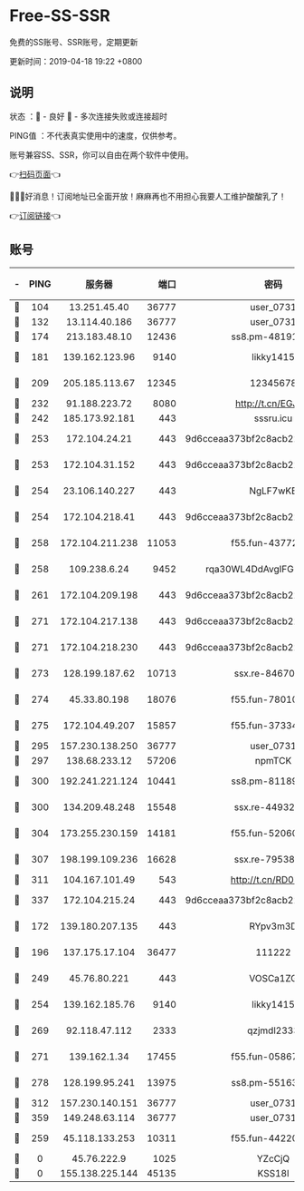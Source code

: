 # Free-SS-SSR

免费的SS账号、SSR账号，定期更新

更新时间：2019-04-18 19:22 +0800

## 说明

状态     ：🙂 - 良好 🙁 - 多次连接失败或连接超时

PING值   ：不代表真实使用中的速度，仅供参考。

账号兼容SS、SSR，你可以自由在两个软件中使用。

👉[扫码页面](https://liesauer.github.io/Free-SS-SSR/)👈

🎉🎉🎉好消息！订阅地址已全面开放！麻麻再也不用担心我要人工维护酸酸乳了！

👉[订阅链接](https://www.liesauer.net/yogurt/subscribe?ACCESS_TOKEN=DAYxR3mMaZAsaqUb)👈

## 账号

|-|PING|服务器|端口|密码|加密方式|区域|
|:----:|:----:|:-----:|-----:|:----:|:----:|:----:|
|🙂|104|13.251.45.40|36777|user_0731|chacha20|SG|
|🙂|132|13.114.40.186|36777|user_0731|chacha20|JP|
|🙂|174|213.183.48.10|12436|ss8.pm-48191124|rc4-md5|RU|
|🙂|181|139.162.123.96|9140|likky1415|aes-256-cfb|JP|
|🙂|209|205.185.113.67|12345|12345678|aes-256-cfb|US|
|🙂|232|91.188.223.72|8080|http://t.cn/EGJIyrl|rc4-md5|RU|
|🙂|242|185.173.92.181|443|sssru.icu|rc4-md5|RU|
|🙂|253|172.104.24.21|443|9d6cceaa373bf2c8acb22e60b6a58be6|aes-256-cfb|US|
|🙂|253|172.104.31.152|443|9d6cceaa373bf2c8acb22e60b6a58be6|aes-256-cfb|US|
|🙂|254|23.106.140.227|443|NgLF7wKB|aes-256-cfb|US|
|🙂|254|172.104.218.41|443|9d6cceaa373bf2c8acb22e60b6a58be6|aes-256-cfb|US|
|🙂|258|172.104.211.238|11053|f55.fun-43772326|aes-256-cfb|US|
|🙂|258|109.238.6.24|9452|rqa30WL4DdAvgIFG6Fs3znzTa|aes-256-cfb|FR|
|🙂|261|172.104.209.198|443|9d6cceaa373bf2c8acb22e60b6a58be6|aes-256-cfb|US|
|🙂|271|172.104.217.138|443|9d6cceaa373bf2c8acb22e60b6a58be6|aes-256-cfb|US|
|🙂|271|172.104.218.230|443|9d6cceaa373bf2c8acb22e60b6a58be6|aes-256-cfb|US|
|🙂|273|128.199.187.62|10713|ssx.re-84670047|aes-256-cfb|SG|
|🙂|274|45.33.80.198|18076|f55.fun-78010722|aes-256-cfb|US|
|🙂|275|172.104.49.207|15857|f55.fun-37334646|aes-256-cfb|SG|
|🙂|295|157.230.138.250|36777|user_0731|chacha20|US|
|🙂|297|138.68.233.12|57206|npmTCK|rc4-md5|US|
|🙂|300|192.241.221.124|10441|ss8.pm-81189488|aes-256-cfb|US|
|🙂|300|134.209.48.248|15548|ssx.re-44932376|aes-256-cfb|US|
|🙂|304|173.255.230.159|14181|f55.fun-52060044|aes-256-cfb|US|
|🙂|307|198.199.109.236|16628|ssx.re-79538912|aes-256-cfb|US|
|🙂|311|104.167.101.49|543|http://t.cn/RD0D7sx|rc4-md5|CA|
|🙂|337|172.104.215.24|443|9d6cceaa373bf2c8acb22e60b6a58be6|aes-256-cfb|US|
|🙂|172|139.180.207.135|443|RYpv3m3D|aes-256-cfb|JP|
|🙂|196|137.175.17.104|36477|111222|aes-256-cfb|US|
|🙂|249|45.76.80.221|443|VOSCa1ZG|aes-256-cfb|DE|
|🙂|254|139.162.185.76|9140|likky1415|aes-256-cfb|DE|
|🙂|269|92.118.47.112|2333|qzjmdl2333|aes-256-cfb|US|
|🙂|271|139.162.1.34|17455|f55.fun-05867060|aes-256-cfb|SG|
|🙂|278|128.199.95.241|13975|ss8.pm-55163159|aes-256-cfb|SG|
|🙂|312|157.230.140.151|36777|user_0731|chacha20|US|
|🙂|359|149.248.63.114|36777|user_0731|chacha20|CA|
|🙁|259|45.118.133.253|10311|f55.fun-44220046|aes-256-cfb|SG|
|🙁|0|45.76.222.9|1025|YZcCjQ|rc4-md5|JP|
|🙁|0|155.138.225.144|45135|KSS18l|rc4-md5|US|
